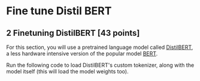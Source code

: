 # Fine tune Distil BERT
## 2 Finetuning DistilBERT [43 points]
For this section, you will use a pretrained language model called [DistilBERT](https://arxiv.org/abs/1910.01108), a less hardware intensive version of the popular model [BERT](https://arxiv.org/abs/1810.04805).

Run the following code to load DistilBERT's custom tokenizer, along with the model itself (this will load the model weights too).